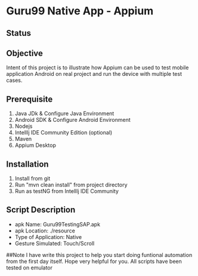 # Guru99 Native App - Appium

## Status

## Objective
Intent of this project is to illustrate how Appium can be used to test mobile application Android on real project and run the device with multiple test cases.

## Prerequisite
1. Java JDk & Configure Java Environment
2. Android SDK & Configure Android Environment
3. Nodejs
4. IntellIj IDE Community Edition (optional)
5. Maven
6. Appium Desktop

## Installation
1. Install from git
2. Run "mvn clean install" from project directory
3. Run as testNG from IntellIj IDE Community 

## Script Description
 - apk Name: Guru99TestingSAP.apk <br/>
 - apk Location: ./resource <br/>
 - Type of Application: Native <br/>
 - Gesture Simulated: Touch/Scroll 

##Note
I have write this project  to help you start doing funtional automation from the first day itself. Hope very helpful for you. All scripts have been tested on emulator

